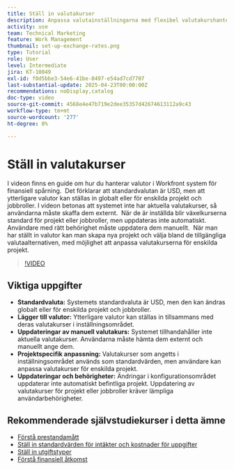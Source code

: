 ```yaml
---
title: Ställ in valutakurser
description: Anpassa valutainställningarna med flexibel valutakurshantering, global anpassning och anpassning på projektnivå samt manuella inmatningsalternativ för korrekt finansiell spårning.
activity: use
team: Technical Marketing
feature: Work Management
thumbnail: set-up-exchange-rates.png
type: Tutorial
role: User
level: Intermediate
jira: KT-10049
exl-id: f0d5bbe3-54e6-41be-8497-e54ad7cd7707
last-substantial-update: 2025-04-23T00:00:00Z
recommendations: noDisplay,catalog
doc-type: video
source-git-commit: 4568e4e47b719e2dee35357d42674613112a9c43
workflow-type: tm+mt
source-wordcount: '277'
ht-degree: 0%

---
```


# Ställ in valutakurser

I videon finns en guide om hur du hanterar valutor i Workfront system för finansiell spårning. &#x200B; Det förklarar att standardvalutan är USD, men att ytterligare valutor kan ställas in globalt eller för enskilda projekt och jobbroller.
I videon betonas att systemet inte har aktuella valutakurser, så användarna måste skaffa dem externt. &#x200B; När de är inställda blir växelkurserna standard för projekt eller jobbroller, men uppdateras inte automatiskt. Användare med rätt behörighet måste uppdatera dem manuellt. &#x200B; När man har ställt in valutor kan man skapa nya projekt och välja bland de tillgängliga valutaalternativen, med möjlighet att anpassa valutakurserna för enskilda projekt. &#x200B;

>[!VIDEO](https://video.tv.adobe.com/v/3457693/?quality=12&learn=on&enablevpops)

## Viktiga uppgifter

* **Standardvaluta:** Systemets standardvaluta är USD, men den kan ändras globalt eller för enskilda projekt och jobbroller. &#x200B;
* **Lägger till valutor:** Ytterligare valutor kan ställas in tillsammans med deras valutakurser i inställningsområdet. &#x200B;
* **Uppdateringar av manuell valutakurs:** Systemet tillhandahåller inte aktuella valutakurser. Användarna måste hämta dem externt och manuellt ange dem. &#x200B;
* **Projektspecifik anpassning:** Valutakurser som angetts i inställningsområdet används som standardvärden, men användare kan anpassa valutakurser för enskilda projekt. &#x200B;
* **Uppdateringar och behörigheter:** Ändringar i konfigurationsområdet uppdaterar inte automatiskt befintliga projekt. Uppdatering av valutakurser för projekt eller jobbroller kräver lämpliga användarbehörigheter.

## Rekommenderade självstudiekurser i detta ämne

* [Förstå prestandamått](/help/manage-work/project-finances/understand-performance-metrics.md)
* [Ställ in standardvärden för intäkter och kostnader för uppgifter](/help/manage-work/project-finances/set-up-task-revenue-and-cost-defaults.md)
* [Ställ in utgiftstyper](/help/manage-work/project-finances/set-up-expense-types.md)
* [Förstå finansiell åtkomst](/help/manage-work/project-finances/understand-financial-access.md)
